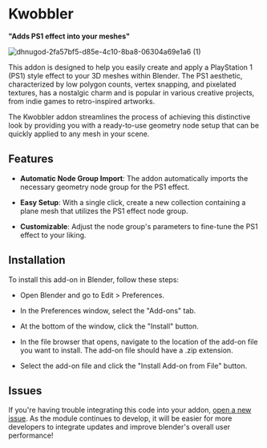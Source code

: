 # Kwobbler
**"Adds PS1 effect into your meshes"**

![dhnugod-2fa57bf5-d85e-4c10-8ba8-06304a69e1a6 (1)](https://github.com/kents00/Kwobbler/assets/69900896/3a31980f-de29-422b-8ec9-c4c9d2e90b4a)

This addon is designed to help you easily create and apply a PlayStation 1 (PS1) style effect to your 3D meshes within Blender. The PS1 aesthetic, characterized by low polygon counts, vertex snapping, and pixelated textures, has a nostalgic charm and is popular in various creative projects, from indie games to retro-inspired artworks.

The Kwobbler addon streamlines the process of achieving this distinctive look by providing you with a ready-to-use geometry node setup that can be quickly applied to any mesh in your scene.

## Features

- **Automatic Node Group Import**: The addon automatically imports the necessary geometry node group for the PS1 effect.
  
- **Easy Setup**: With a single click, create a new collection containing a plane mesh that utilizes the PS1 effect node group.
  
- **Customizable**: Adjust the node group's parameters to fine-tune the PS1 effect to your liking.

## Installation

To install this add-on in Blender, follow these steps:

- Open Blender and go to Edit > Preferences.

- In the Preferences window, select the "Add-ons" tab.

- At the bottom of the window, click the "Install" button.

- In the file browser that opens, navigate to the location of the add-on file you want to install. The add-on file should have a .zip extension.

- Select the add-on file and click the "Install Add-on from File" button.

## Issues
If you're having trouble integrating this code into your addon, [open a new issue](https://github.com/kents00/Kwobbler/issues). As the module continues to develop, it will be easier for more developers to integrate updates and improve blender's overall user performance!
